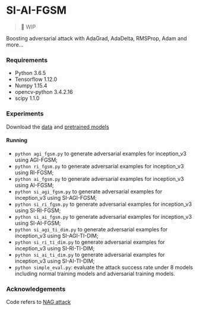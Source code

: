 # SI-AI-FGSM
> 🚧 WIP

Boosting adversarial attack with AdaGrad, AdaDelta, RMSProp, Adam and more... 
### Requirements 
* Python 3.6.5
* Tensorflow 1.12.0
* Numpy 1.15.4
* opencv-python 3.4.2.16
* scipy 1.1.0

### Experiments
Download the  [data](https://drive.google.com/open?id=1CfobY6i8BfqfWPHL31FKFDipNjqWwAhS) and [pretrained models](https://drive.google.com/open?id=10cFNVEhLpCatwECA6SPB-2g0q5zZyfaw)

#### Running
* `python agi_fgsm.py` to generate adversarial examples for inception_v3 using AGI-FGSM;
* `python ri_fgsm.py` to generate adversarial examples for inception_v3 using RI-FGSM;
* `python ai_fgsm.py` to generate adversarial examples for inception_v3 using AI-FGSM;
* `python si_agi_fgsm.py` to generate adversarial examples for inception_v3 using SI-AGI-FGSM;
* `python si_ri_fgsm.py` to generate adversarial examples for inception_v3 using SI-RI-FGSM;
* `python si_ai_fgsm.py` to generate adversarial examples for inception_v3 using SI-AI-FGSM;
* `python si_agi_ti_dim.py` to generate adversarial examples for inception_v3 using SI-AGI-TI-DIM;
* `python si_ri_ti_dim.py` to generate adversarial examples for inception_v3 using SI-RI-TI-DIM;
* `python si_ai_ti_dim.py` to generate adversarial examples for inception_v3 using SI-AI-TI-DIM;
* `python simple_eval.py`:  evaluate the attack success rate under 8 models including normal training models and adversarial training models.

### Acknowledgements
Code refers to [NAG attack](https://github.com/JHL-HUST/SI-NI-FGSM)

